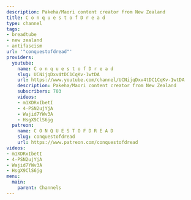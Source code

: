 ```yaml
---
description: Pakeha/Maori content creator from New Zealand
title: C o n q u e s t o f D r e a d
type: channel
tags:
- breadtube
- new zealand
- antifascism
url: '"conquestofdread"'
providers:
  youtube:
    name: C o n q u e s t o f D r e a d
    slug: UCNijqDxv4tDC1CqKv-1wtDA
    url: https://www.youtube.com/channel/UCNijqDxv4tDC1CqKv-1wtDA
    description: Pakeha/Maori content creator from New Zealand
    subscribers: 703
    videos:
    - m1XDRxIbetI
    - 4-PSN2ujYjA
    - Wajid7YWv3A
    - HsgX9ClS6jg
  patreon:
    name: C O N Q U E S T O F D R E A D
    slug: conquestofdread
    url: https://www.patreon.com/conquestofdread
videos:
- m1XDRxIbetI
- 4-PSN2ujYjA
- Wajid7YWv3A
- HsgX9ClS6jg
menu:
  main:
    parent: Channels
---
```

